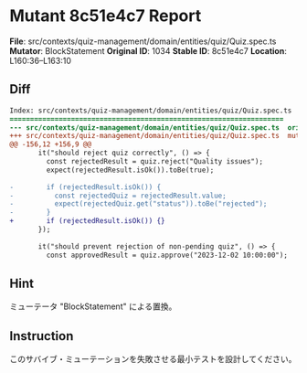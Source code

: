 # Mutant 8c51e4c7 Report

**File**: src/contexts/quiz-management/domain/entities/quiz/Quiz.spec.ts
**Mutator**: BlockStatement
**Original ID**: 1034
**Stable ID**: 8c51e4c7
**Location**: L160:36–L163:10

## Diff

```diff
Index: src/contexts/quiz-management/domain/entities/quiz/Quiz.spec.ts
===================================================================
--- src/contexts/quiz-management/domain/entities/quiz/Quiz.spec.ts	original
+++ src/contexts/quiz-management/domain/entities/quiz/Quiz.spec.ts	mutated #1034
@@ -156,12 +156,9 @@
       it("should reject quiz correctly", () => {
         const rejectedResult = quiz.reject("Quality issues");
         expect(rejectedResult.isOk()).toBe(true);
 
-        if (rejectedResult.isOk()) {
-          const rejectedQuiz = rejectedResult.value;
-          expect(rejectedQuiz.get("status")).toBe("rejected");
-        }
+        if (rejectedResult.isOk()) {}
       });
 
       it("should prevent rejection of non-pending quiz", () => {
         const approvedResult = quiz.approve("2023-12-02 10:00:00");
```

## Hint

ミューテータ "BlockStatement" による置換。

## Instruction

このサバイブ・ミューテーションを失敗させる最小テストを設計してください。
